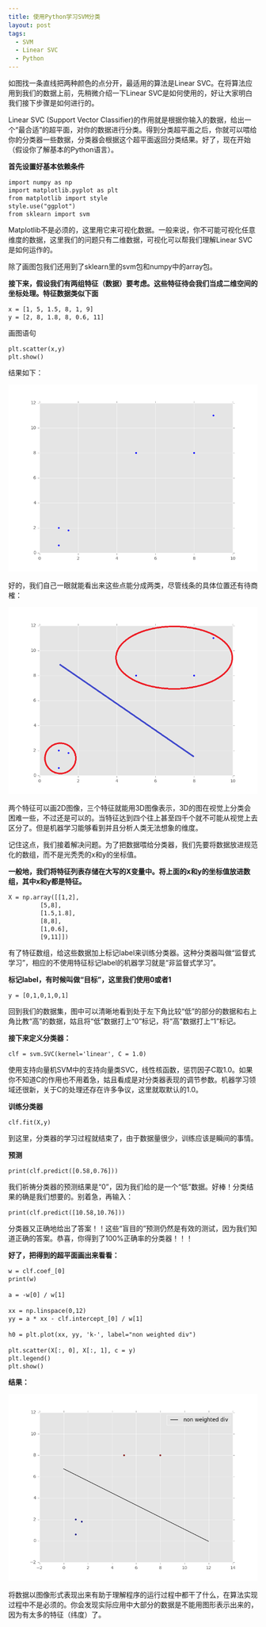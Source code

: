 ```yaml
---
title: 使用Python学习SVM分类
layout: post
tags:
  - SVM
  - Linear SVC
  - Python
---
```

如图找一条直线把两种颜色的点分开，最适用的算法是Linear SVC。在将算法应用到我们的数据上前，先稍微介绍一下Linear SVC是如何使用的，好让大家明白我们接下步骤是如何进行的。

Linear SVC (Support Vector Classifier)的作用就是根据你输入的数据，给出一个“最合适”的超平面，对你的数据进行分类。得到分类超平面之后，你就可以喂给你的分类器一些数据，分类器会根据这个超平面返回分类结果。好了，现在开始（假设你了解基本的Python语言）。


**首先设置好基本依赖条件**


	import numpy as np
	import matplotlib.pyplot as plt
	from matplotlib import style
	style.use("ggplot")
	from sklearn import svm

Matplotlib不是必须的，这里用它来可视化数据。一般来说，你不可能可视化任意维度的数据，这里我们的问题只有二维数据，可视化可以帮我们理解Linear SVC是如何运作的。

除了画图包我们还用到了sklearn里的svm包和numpy中的array包。

**接下来，假设我们有两组特征（数据）要考虑。这些特征待会我们当成二维空间的坐标处理。特征数据类似下面**

	x = [1, 5, 1.5, 8, 1, 9]
	y = [2, 8, 1.8, 8, 0.6, 11]

画图语句

	plt.scatter(x,y)
	plt.show()

结果如下：

![figure_1.png](/media/files/2016/04/21/figure_1.png)

好的，我们自己一眼就能看出来这些点能分成两类，尽管线条的具体位置还有待商榷：

![figure_2.png](/media/files/2016/04/21/figure_2.png)

两个特征可以画2D图像，三个特征就能用3D图像表示，3D的图在视觉上分类会困难一些，不过还是可以的。当特征达到四个往上甚至四千个就不可能从视觉上去区分了。但是机器学习能够看到并且分析人类无法想象的维度。

记住这点，我们接着解决问题。为了把数据喂给分类器，我们先要将数据放进规范化的数组，而不是光秃秃的x和y的坐标值。

**一般地，我们将特征列表存储在大写的X变量中。将上面的x和y的坐标值放进数组，其中x和y都是特征。**
	
	X = np.array([[1,2],
             [5,8],
             [1.5,1.8],
             [8,8],
             [1,0.6],
             [9,11]])

有了特征数组，给这些数据加上标记label来训练分类器。这种分类器叫做“监督式学习”，相应的不使用特征标记label的机器学习就是“非监督式学习”。

**标记label，有时候叫做“目标”，这里我们使用0或者1**

	y = [0,1,0,1,0,1]

回到我们的数据集，图中可以清晰地看到处于左下角比较“低”的部分的数据和右上角比教“高”的数据，姑且将“低”数据打上“0”标记，将“高”数据打上“1”标记。

**接下来定义分类器：**

	clf = svm.SVC(kernel='linear', C = 1.0)

使用支持向量机SVM中的支持向量类SVC，线性核函数，惩罚因子C取1.0。如果你不知道C的作用也不用着急，姑且看成是对分类器表现的调节参数。机器学习领域还很新，关于C的处理还存在许多争议，这里就取默认的1.0。

**训练分类器**

	clf.fit(X,y)

到这里，分类器的学习过程就结束了，由于数据量很少，训练应该是瞬间的事情。

**预测**

	print(clf.predict([0.58,0.76]))

我们祈祷分类器的预测结果是“0”，因为我们给的是一个“低”数据。好棒！分类结果的确是我们想要的。别着急，再输入：

	print(clf.predict([10.58,10.76]))

分类器又正确地给出了答案！！这些“盲目的”预测仍然是有效的测试，因为我们知道正确的答案。恭喜，你得到了100%正确率的分类器！！！

**好了，把得到的超平面画出来看看：**

	w = clf.coef_[0]
	print(w)

	a = -w[0] / w[1]

	xx = np.linspace(0,12)
	yy = a * xx - clf.intercept_[0] / w[1]

	h0 = plt.plot(xx, yy, 'k-', label="non weighted div")

	plt.scatter(X[:, 0], X[:, 1], c = y)
	plt.legend()
	plt.show()

**结果：**

![figure_3.png](/media/files/2016/04/21/figure_3.png)

将数据以图像形式表现出来有助于理解程序的运行过程中都干了什么，在算法实现过程中不是必须的。你会发现实际应用中大部分的数据是不能用图形表示出来的，因为有太多的特征（纬度）了。

